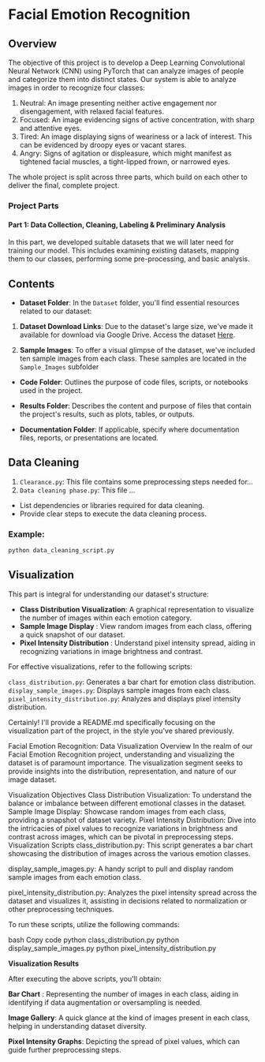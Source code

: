 # Facial Emotion Recognition

## Overview

The objective of this project is to develop a Deep Learning Convolutional Neural Network (CNN) using PyTorch that can analyze images of people and categorize them into distinct states. Our system is able to analyze images in order to recognize four classes:

1. Neutral: An image presenting neither active engagement nor disengagement, with relaxed facial features.
2. Focused: An image evidencing signs of active concentration, with sharp and attentive eyes.
3. Tired: An image displaying signs of weariness or a lack of interest. This can be evidenced by droopy eyes or vacant stares.
4. Angry: Signs of agitation or displeasure, which might manifest as tightened facial muscles, a tight-lipped frown, or narrowed eyes.

The whole project is split across three parts, which build on each other to deliver the final, complete project.


### Project Parts

#### Part 1: Data Collection, Cleaning, Labeling & Preliminary Analysis 

In this part, we developed suitable datasets that we will later need for training our model. This includes examining existing datasets, mapping them to our classes, performing some pre-processing, and basic analysis.

## Contents

- **Dataset Folder**: In the `Dataset` folder, you'll find essential resources related to our dataset:

1. **Dataset Download Links**: Due to the dataset's large size, we've made it available for download via Google Drive. Access the dataset [Here](https://drive.google.com/drive/folders/1-O9mxlY-pK7YS0uhr4juOBKvFHw5oN1C?usp=drive_link).

2. **Sample Images**: To offer a visual glimpse of the dataset, we've included ten sample images from each class. These samples are located in the `Sample_Images` subfolder

- **Code Folder**: Outlines the purpose of code files, scripts, or notebooks used in the project.

- **Results Folder**: Describes the content and purpose of files that contain the project's results, such as plots, tables, or outputs.

- **Documentation Folder**: If applicable, specify where documentation files, reports, or presentations are located.

## Data Cleaning

1. `Clearance.py`: This file contains some preprocessing steps needed for...
2. `Data cleaning phase.py`: This file ...
- List dependencies or libraries required for data cleaning.
- Provide clear steps to execute the data cleaning process.

### Example:

```bash
python data_cleaning_script.py
```

## Visualization


This part is integral for understanding our dataset's structure:

- **Class Distribution Visualization**: A graphical representation to visualize the number of images within each emotion category.
- **Sample Image Display** : View random images from each class, offering a quick snapshot of our dataset.
- **Pixel Intensity Distribution** : Understand pixel intensity spread, aiding in recognizing variations in image brightness and contrast.

For effective visualizations, refer to the following scripts:

`class_distribution.py`: Generates a bar chart for emotion class distribution.
`display_sample_images.py`: Displays sample images from each class.
`pixel_intensity_distribution.py`: Analyzes and displays pixel intensity distribution.


Certainly! I'll provide a README.md specifically focusing on the visualization part of the project, in the style you've shared previously.

Facial Emotion Recognition: Data Visualization
Overview
In the realm of our Facial Emotion Recognition project, understanding and visualizing the dataset is of paramount importance. The visualization segment seeks to provide insights into the distribution, representation, and nature of our image dataset.

Visualization Objectives
Class Distribution Visualization: To understand the balance or imbalance between different emotional classes in the dataset.
Sample Image Display: Showcase random images from each class, providing a snapshot of dataset variety.
Pixel Intensity Distribution: Dive into the intricacies of pixel values to recognize variations in brightness and contrast across images, which can be pivotal in preprocessing steps.
Visualization Scripts
class_distribution.py: This script generates a bar chart showcasing the distribution of images across the various emotion classes.

display_sample_images.py: A handy script to pull and display random sample images from each emotion class.

pixel_intensity_distribution.py: Analyzes the pixel intensity spread across the dataset and visualizes it, assisting in decisions related to normalization or other preprocessing techniques.

To run these scripts, utilize the following commands:

bash
Copy code
python class_distribution.py
python display_sample_images.py
python pixel_intensity_distribution.py

**Visualization Results**

After executing the above scripts, you'll obtain:

**Bar Chart** : Representing the number of images in each class, aiding in identifying if data augmentation or oversampling is needed.

**Image Gallery**: A quick glance at the kind of images present in each class, helping in understanding dataset diversity.

**Pixel Intensity Graphs**: Depicting the spread of pixel values, which can guide further preprocessing steps.
